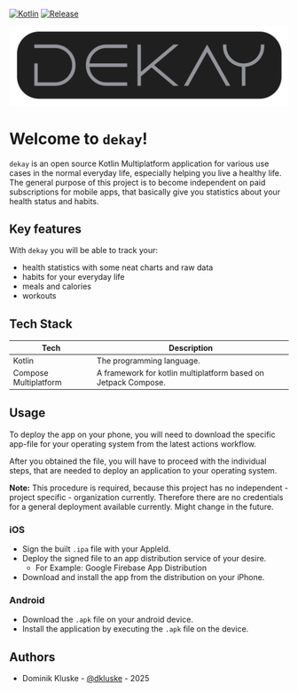 <!-- Insert more Badges here -->
[![Kotlin](https://img.shields.io/badge/kotlin-2.1.0-blue.svg?logo=kotlin)](http://kotlinlang.org)
[![Release](https://img.shields.io/github/v/release/dkluske/dekay)](https://github.com/dkluske/dekay/releases)

<div align="center">

  <picture>
    <img alt="dekay logo" src="/statics/dekay_pill.png">
  </picture>

</div>

# Welcome to `dekay`!

`dekay` is an open source Kotlin Multiplatform application for various use cases in the normal everyday life, especially helping you live a healthy life.
The general purpose of this project is to become independent on paid subscriptions for mobile apps, that basically give you statistics about your health status and habits. 

## Key features

With `dekay` you will be able to track your:
- health statistics with some neat charts and raw data
- habits for your everyday life
- meals and calories
- workouts

## Tech Stack

| Tech                  | Description                                                    |
|-----------------------|----------------------------------------------------------------|
| Kotlin                | The programming language.                                      |
| Compose Multiplatform | A framework for kotlin multiplatform based on Jetpack Compose. |

## Usage

To deploy the app on your phone, you will need to download the specific app-file for your operating system from the latest actions workflow.

After you obtained the file, you will have to proceed with the individual steps, that are needed to deploy an application to your operating system.

**Note:** This procedure is required, because this project has no independent - project specific - organization currently. Therefore there are no credentials for a general deployment available currently. Might change in the future.

### iOS

- Sign the built `.ipa` file with your AppleId.
- Deploy the signed file to an app distribution service of your desire.
  - For Example: Google Firebase App Distribution
- Download and install the app from the distribution on your iPhone.

### Android

- Download the `.apk` file on your android device.
- Install the application by executing the `.apk` file on the device. 

## Authors

- Dominik Kluske - [@dkluske](https://github.com/dkluske) - 2025

